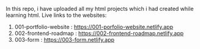 In this repo, i have uploaded all my html projects which i had created while learning html.
Live links to the websites:
1) 001-portfolio-website : https://001-porfolio-website.netlify.app
2) 002-frontend-roadmap : https://002-frontend-roadmap.netlify.app
3) 003-form : https://003-form.netlify.app
